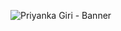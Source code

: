 ![Priyanka Giri - Banner](https://user-images.githubusercontent.com/80326865/133991846-6c6dfe23-e034-41a7-9d33-97d2e99cde78.png)

<!--
**itspgiri/itspgiri** is a ✨ _special_ ✨ repository because its `README.md` (this file) appears on your GitHub profile.

Here are some ideas to get you started:

- 🔭 I’m currently working on ...
- 🌱 I’m currently learning ...
- 👯 I’m looking to collaborate on ...
- 🤔 I’m looking for help with ...
- 💬 Ask me about ...
- 📫 How to reach me: ...
- 😄 Pronouns: ...
- ⚡ Fun fact: ...
-->
